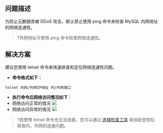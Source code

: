 ## 问题描述
为防止云数据库被 DDoS 攻击，默认禁止使用 ping 命令来检查 MySQL 内网地址的网络连通性。
>?外网地址可使用 ping 命令检查网络连通性。


## 解决方案
建议您使用 telnet 命令来快速排查和定位网络连通性问题。

- **命令格式如下：**
```
telnet 内网/外网IP地址 内/外网端口
```

- **执行命令后网络访问情况如下**：
 - 网络访问正常的情况
![](https://main.qcloudimg.com/raw/576f29ab50c2b8c347514a59242a7ae9.png)
 - 网络访问异常的情况
![](https://main.qcloudimg.com/raw/76ce15542eb5278ad2c4e1f58c80f4db.png)

>?若使用 telnet 命令也无法连接，您可以通过 [连接检查工具](https://intl.cloud.tencent.com/document/product/236/31927) 来协助您轻松排查内、外网的连接问题。



